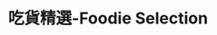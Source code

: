 ---
title: "吃貨精選-Foodie Selection"
description: "探索全台美食競賽，發現在地美味，品嚐競技精神"
keywords:
  - 美食競賽
  - 台灣美食
  - 美食精選
datePublished: "2025-06-30"
dateModified: "2025-07-01"
city: "台中市"
district: "北區"
award: "500盤"
year: "2024"
page: 1
count: 1

restaurants:
  - name: "enPure瀞"
    address: "台中市北區健行路86巷7弄33號"
    phone: ""
    geo: "24.16063757267739, 120.68755330068244"
    google_map: "https://maps.app.goo.gl/F53yewtrnYWDvkF3A"
    footinder: "https://footinder.com.tw/%e5%8f%b0%e4%b8%ad%e5%b8%82%e5%8c%97%e5%8d%80/362197/"
    official: "https://www.facebook.com/enpurerestaurant/"
    award:
    - name: "500盤"
      year: "2024"
---